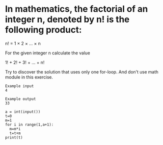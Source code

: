 # In mathematics, the factorial of an integer n, denoted by n! is the following product:

n! = 1 × 2 × … × n

For the given integer n calculate the value 

1! + 2! + 3! + ... + n!

Try to discover the solution that uses only one for-loop. And don't use math module in this exercise.
```
Example input
4

Example output
33
```
```
a = int(input())
t=0
m=1
for i in range(1,a+1):
  m=m*i
  t=t+m 
print(t)
```
